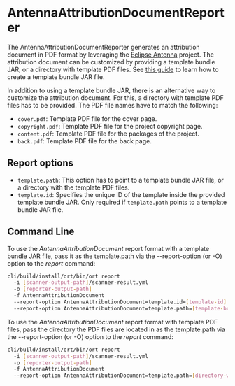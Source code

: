 # AntennaAttributionDocumentReporter

The AntennaAttributionDocumentReporter generates an attribution document in PDF format by leveraging the [Eclipse 
Antenna][1] project. The attribution document can be customized by providing a template bundle JAR, or a directory with 
template PDF files. See [this guide][2] to learn how to create a template bundle JAR file.

In addition to using a template bundle JAR, there is an alternative way to customize the attribution document. For this, 
a directory with template PDF files has to be provided. The PDF file names have to match the following:
 * `cover.pdf`: Template PDF file for the cover page.
 * `copyright.pdf`: Template PDF file for the project copyright page.
 * `content.pdf`: Template PDF file for the packages of the project.
 * `back.pdf`: Template PDF file for the back page.

## Report options

* `template.path`: This option has to point to a template bundle JAR file, or a directory with the template PDF files.
* `template.id`: Specifies the unique ID of the template inside the provided template bundle JAR. Only required if 
`template.path` points to a template bundle JAR file.

## Command Line

To use the _AntennaAttributionDocument_ report format with a template bundle JAR file, pass it as the template.path via 
the --report-option (or -O) option to the _report_ command:

```bash
cli/build/install/ort/bin/ort report
  -i [scanner-output-path]/scanner-result.yml
  -o [reporter-output-path]
  -f AntennaAttributionDocument
  --report-option AntennaAttributionDocument=template.id=[template-id]
  --report-option AntennaAttributionDocument=template.path=[template-bundle-jar-path]/custom-template.jar
```

To use the _AntennaAttributionDocument_ report format with template PDF files, pass the directory the PDF files are
located in as the template.path via the --report-option (or -O) option to the _report_ command:

```bash
cli/build/install/ort/bin/ort report
  -i [scanner-output-path]/scanner-result.yml
  -o [reporter-output-path]
  -f AntennaAttributionDocument
  --report-option AntennaAttributionDocument=template.path=[directory-with-pdf-files-path]
```

[1]: https://github.com/eclipse/antenna
[2]: https://github.com/eclipse/antenna/blob/master/antenna-documentation/src/site/markdown/template-bundle-development.md
